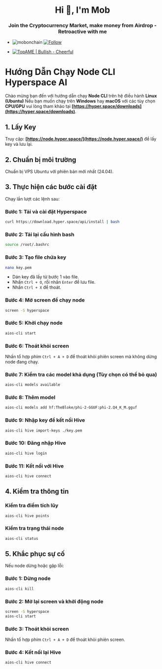  <h1 align="center">Hi 👋, I'm Mob</h1>
<h3 align="center">Join the Cryptocurrency Market, make money from Airdrop - Retroactive with me</h3>

- <p align="left"> <img src="https://komarev.com/ghpvc/?username=mobonchain&label=Profile%20views&color=0e75b6&style=flat" alt="mobonchain" /> <a href="https://github.com/mobonchain"> <img src="https://img.shields.io/github/followers/mobonchain?label=Follow&style=social" alt="Follow" /> </a> </p>

- [![TopAME | Bullish - Cheerful](https://img.shields.io/badge/TopAME%20|%20Bullish-Cheerful-blue?logo=telegram&style=flat)](https://t.me/xTopAME)

# Hướng Dẫn Chạy Node CLI Hyperspace AI

Chào mừng bạn đến với hướng dẫn chạy **Node CLI** trên hệ điều hành **Linux (Ubuntu)** Nếu bạn muốn chạy trên **Windows** hay **macOS** với các tùy chọn **CPU/GPU** vui lòng tham khảo tại **[https://hyper.space/downloads](https://hyper.space/downloads)**.

## 1. Lấy Key
Truy cập: **[https://node.hyper.space/](https://node.hyper.space/)** để lấy key và lưu lại.

## 2. Chuẩn bị môi trường
Chuẩn bị VPS Ubuntu với phiên bản mới nhất (24.04).

## 3. Thực hiện các bước cài đặt

Chạy lần lượt các lệnh sau:

### Bước 1: Tải và cài đặt Hyperspace
```bash
curl https://download.hyper.space/api/install | bash
```

### Bước 2: Tải lại cấu hình bash
```bash
source /root/.bashrc
```

### Bước 3: Tạo file chứa key
```bash
nano key.pem
```
- Dán key đã lấy từ bước 1 vào file.
- Nhấn `Ctrl + O`, rồi nhấn `Enter` để lưu file.
- Nhấn `Ctrl + X` để thoát.

### Bước 4: Mở screen để chạy node
```bash
screen -S hyperspace
```

### Bước 5: Khởi chạy node
```bash
aios-cli start
```

### Bước 6: Thoát khỏi screen
Nhấn tổ hợp phím `Ctrl + A + D` để thoát khỏi phiên screen mà không dừng node đang chạy.

### Bước 7: Kiểm tra các model khả dụng (Tùy chọn có thể bỏ qua)
```bash
aios-cli models available
```

### Bước 8: Thêm model
```bash
aios-cli models add hf:TheBloke/phi-2-GGUF:phi-2.Q4_K_M.gguf
```

### Bước 9: Nhập key để kết nối Hive
```bash
aios-cli hive import-keys ./key.pem
```

### Bước 10: Đăng nhập Hive
```bash
aios-cli hive login
```

### Bước 11: Kết nối với Hive
```bash
aios-cli hive connect
```

## 4. Kiểm tra thông tin

### Kiểm tra điểm tích lũy
```bash
aios-cli hive points
```

### Kiểm tra trạng thái node
```bash
aios-cli status
```

## 5. Khắc phục sự cố

Nếu node dừng hoặc gặp lỗi:

### Bước 1: Dừng node
```bash
aios-cli kill
```

### Bước 2: Mở lại screen và khởi động node
```bash
screen -S hyperspace
aios-cli start
```

### Bước 3: Thoát khỏi screen
Nhấn tổ hợp phím `Ctrl + A + D` để thoát khỏi phiên screen.

### Bước 4: Kết nối lại Hive
```bash
aios-cli hive connect
```
